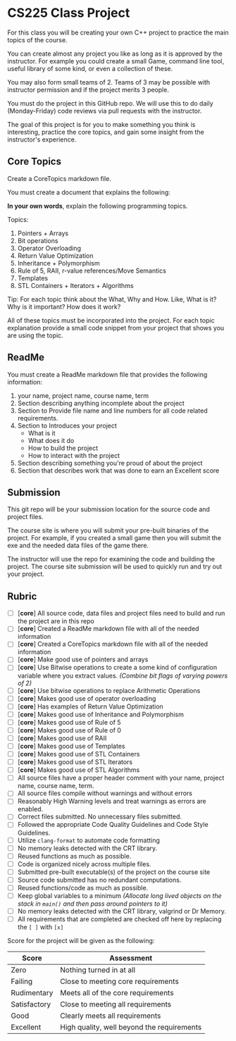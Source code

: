 # CS225 Class Project

For this class you will be creating your own C++ project to practice the main topics of the course.

You can create almost any project you like as long as it is approved by the instructor. For example you could create a small Game, command line tool, useful library of some kind, or even a collection of these.

You may also form small teams of 2. Teams of 3 may be possible with instructor permission and if the project merits 3 people.

You must do the project in this GitHub repo. We will use this to do daily (Monday-Friday) code reviews via pull requests with the instructor.

The goal of this project is for you to make something you think is interesting, practice the core topics, and gain some insight from the instructor's experience.

## Core Topics

Create a CoreTopics markdown file.

You must create a document that explains the following:

**In your own words**, explain the following programming topics. 

Topics:

1. Pointers + Arrays
2. Bit operations
3. Operator Overloading
4. Return Value Optimization
5. Inheritance + Polymorphism
6. Rule of 5, RAII, r-value references/Move Semantics
7. Templates
8. STL Containers + Iterators + Algorithms

Tip: For each topic think about the What, Why and How. Like, What is it? Why is it important? How does it work?

All of these topics must be incorporated into the project. For each topic explanation provide a small code snippet from your project that shows you are using the topic.

## ReadMe

You must create a ReadMe markdown file that provides the following information:

1. your name, project name, course name, term
2. Section describing anything incomplete about the project
5. Section to Provide file name and line numbers for all code related requirements.
4. Section to Introduces your project
    - What is it
    - What does it do
    - How to build the project
    - How to interact with the project
3. Section describing something you're proud of about the project
6. Section that describes work that was done to earn an Excellent score


## Submission

This git repo will be your submission location for the source code and project files.

The course site is where you will submit your pre-built binaries of the project. For example, if you created a small game then you will submit the exe and the needed data files of the game there.

The instructor will use the repo for examining the code and building the project. The course site submission will be used to quickly run and try out your project.

## Rubric

- [ ] [**core**] All source code, data files and project files need to build and run the project are in this repo
- [ ] [**core**] Created a ReadMe markdown file with all of the needed information
- [ ] [**core**] Created a CoreTopics markdown file with all of the needed information
- [ ] [**core**] Make good use of pointers and arrays
- [ ] [**core**] Use Bitwise operations to create a some kind of configuration variable where you extract values. _(Combine bit flags of varying powers of 2)_
- [ ] [**core**] Use bitwise operations to replace Arithmetic Operations
- [ ] [**core**] Makes good use of operator overloading
- [ ] [**core**] Has examples of Return Value Optimization
- [ ] [**core**] Makes good use of Inheritance and Polymorphism
- [ ] [**core**] Makes good use of Rule of 5
- [ ] [**core**] Makes good use of Rule of 0
- [ ] [**core**] Makes good use of RAII
- [ ] [**core**] Makes good use of Templates
- [ ] [**core**] Makes good use of STL Containers
- [ ] [**core**] Makes good use of STL Iterators
- [ ] [**core**] Makes good use of STL Algorithms
- [ ] All source files have a proper header comment with your name, project name, course name, term.
- [ ] All source files compile without warnings and without errors
- [ ] Reasonably High Warning levels and treat warnings as errors are enabled.
- [ ] Correct files submitted. No unnecessary files submitted.
- [ ] Followed the appropriate Code Quality Guidelines and Code Style Guidelines.
- [ ] Utilize `clang-format` to automate code formatting
- [ ] No memory leaks detected with the CRT library.
- [ ] Reused functions as much as possible.
- [ ] Code is organized nicely across multiple files.
- [ ] Submitted pre-built executable(s) of the project on the course site
- [ ] Source code submitted has no redundant computations.
- [ ] Reused functions/code as much as possible.
- [ ] Keep global variables to a minimum _(Allocate long lived objects on the stack in `main()` and then pass around pointers to it)_
- [ ] No memory leaks detected with the CRT library, valgrind or Dr Memory.
- [ ] All requirements that are completed are checked off here by replacing the `[ ]` with `[x]`

Score for the project will be given as the following:

Score        | Assessment
------------ | ----------
Zero         | Nothing turned in at all
Failing      | Close to meeting core requirements
Rudimentary  | Meets all of the core requirements
Satisfactory | Close to meeting all requirements
Good         | Clearly meets all requirements 
Excellent    | High quality, well beyond the requirements
